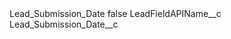 <?xml version="1.0" encoding="UTF-8"?>
<CustomMetadata xmlns="http://soap.sforce.com/2006/04/metadata" xmlns:xsi="http://www.w3.org/2001/XMLSchema-instance" xmlns:xsd="http://www.w3.org/2001/XMLSchema">
    <label>Lead_Submission_Date</label>
    <protected>false</protected>
    <values>
        <field>LeadFieldAPIName__c</field>
        <value xsi:type="xsd:string">Lead_Submission_Date__c</value>
    </values>
</CustomMetadata>
